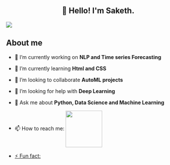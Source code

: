 <h2 align="center">👋 Hello! I'm Saketh.</h2>
<A Data science Enthusiast specialized in Data science and Machine learning. I'm also a Data Analyst.>
<img align="center" src="https://i.pinimg.com/originals/77/29/f4/7729f4ebf5dd3d6754dee0ed5837ef77.gif" >

## About me
- 🔭 I’m currently working on **NLP and Time series Forecasting**
- 🌱 I’m currently learning **Html and CSS**
- 👯 I’m looking to collaborate **AutoML projects**
- 🤔 I’m looking for help with **Deep Learning**
- 💬 Ask me about **Python, Data Science and Machine Learning**
- 📫 How to reach me: <a href="https://www.linkedin.com/in/saipavansaketh/">
  <img align="center" width="100px" src="https://encrypted-tbn0.gstatic.com/images?q=tbn:ANd9GcRdNGIU4rIvxupF17K9oUXiwRTebqylvfxVs9D0QTQhmYuJ4PIL4HBDfP0zpl9IiIdQhA&usqp=CAU" />
  
- ⚡ Fun fact: 
